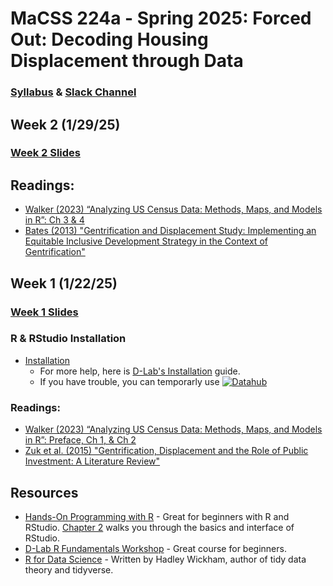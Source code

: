# MaCSS 224a - Spring 2025: Forced Out: Decoding Housing Displacement through Data

### [Syllabus](https://docs.google.com/document/d/1LPh1FuUM_OkRf-_Bm6qoioWURCxZ9yJi4zrzrqH9e0c/edit?tab=t.0) & [Slack Channel](https://calmacss.slack.com/archives/C089LTC8M54)

## Week 2 (1/29/25)
### [Week 2 Slides](https://docs.google.com/presentation/d/1zi_P4A8AYsN868l4eqCC6yRRoqpH3CRvnV0hFvc96yo/edit#slide=id.g32100058b3b_0_3)

## Readings:
* [Walker (2023) “Analyzing US Census Data: Methods, Maps, and Models in R”: Ch 3 & 4](https://walker-data.com/census-r/wrangling-census-data-with-tidyverse-tools.html)
* [Bates (2013) "Gentrification and Displacement Study: Implementing an Equitable Inclusive Development Strategy in the Context of Gentrification"](https://www.portland.gov/sites/default/files/2020-01/2-gentrification-and-displacement-study-05.18.13.pdf)

## Week 1 (1/22/25)
### [Week 1 Slides](https://docs.google.com/presentation/d/1Icrbxa2hC8sd7pLZumYkBQZPJ_sISDZoaQ8D1dziLD0/edit#slide=id.g32100058b3b_0_3)
### R & RStudio Installation 
* [Installation](https://posit.co/download/rstudio-desktop/)
    * For more help, here is [D-Lab's Installation](https://github.com/dlab-berkeley/r-fundamentals?tab=readme-ov-file#installation-instructions) guide.
    * If you have trouble, you can temporarly use [![Datahub](https://img.shields.io/badge/launch-datahub-blue)](https://r.datahub.berkeley.edu/hub/user-redirect/git-pull?repo=https%3A%2F%2Fgithub.com%2Fevictionresearch%2Fcompss-244a&urlpath=rstudio%2F&branch=main)
 
### Readings: 
* [Walker (2023) “Analyzing US Census Data: Methods, Maps, and Models in R”: Preface, Ch 1, & Ch 2](https://walker-data.com/census-r/index.html)
* [Zuk et al. (2015) "Gentrification, Displacement and the Role of Public Investment: A Literature Review"](https://www.researchgate.net/profile/Karen-Chapple/publication/334638363_Gentrification_Displacement_and_the_Role_of_Public_Investment_A_Literature_Review/links/5d37697f4585153e591c453f/Gentrification-Displacement-and-the-Role-of-Public-Investment-A-Literature-Review.pdf)

## Resources
* [Hands-On Programming with R](https://rstudio-education.github.io/hopr/) - Great for beginners with R and RStudio. [Chapter 2](https://rstudio-education.github.io/hopr/basics.html) walks you through the basics and interface of RStudio. 
* [D-Lab R Fundamentals Workshop](https://github.com/dlab-berkeley/R-Fundamentals) - Great course for beginners. 
* [R for Data Science](https://r4ds.hadley.nz) - Written by Hadley Wickham, author of tidy data theory and tidyverse. 
